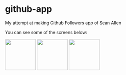 # github-app
My attempt at making Github Followers app of Sean Allen

You can see some of the screens below:

<p float="left">
  <img src="https://imgur.com/a/NS2Cbn0" width="100" />
  <img src="https://imgur.com/a/NS2Cbn0" width="100" /> 
  <img src="https://imgur.com/a/NS2Cbn0" width="100" />
</p>
